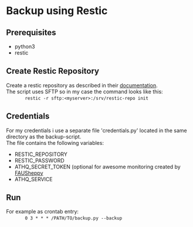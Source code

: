 # Backup using Restic
## Prerequisites
- python3
- restic
## Create Restic Repository
Create a restic repository as described in their [documentation](https://restic.readthedocs.io/en/latest/030_preparing_a_new_repo.html#sftp). <br>
The script uses SFTP so in my case the command looks like this: <br>
&nbsp;&nbsp;&nbsp;&nbsp;&nbsp;&nbsp;&nbsp;&nbsp;&nbsp;&nbsp;&nbsp;&nbsp;
```restic -r sftp:<myserver>:/srv/restic-repo init```
## Credentials
For my credentials i use a separate file 'credentials.py' located in the same directory as the backup-script. <br>
The file contains the following variables: <br>
- RESTIC_REPOSITORY
- RESTIC_PASSWORD
- ATHQ_SECRET_TOKEN (optional for awesome monitoring created by [FAUSheppy](https://github.com/FAUSheppy/icinga-webhook-gateway)
- ATHQ_SERVICE
## Run 
For example as crontab entry: <br>
&nbsp;&nbsp;&nbsp;&nbsp;&nbsp;&nbsp;&nbsp;&nbsp;&nbsp;&nbsp;&nbsp;&nbsp;
```0 3 * * * /PATH/TO/backup.py --backup```
